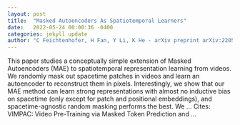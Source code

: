 ```yaml
---
layout: post
title:  "Masked Autoencoders As Spatiotemporal Learners"
date:   2022-05-24 00:00:36 -0400
categories: jekyll update
author: "C Feichtenhofer, H Fan, Y Li, K He - arXiv preprint arXiv:2205.09113, 2022"
---
```

This paper studies a conceptually simple extension of Masked Autoencoders (MAE) to spatiotemporal representation learning from videos. We randomly mask out spacetime patches in videos and learn an autoencoder to reconstruct them in pixels. Interestingly, we show that our MAE method can learn strong representations with almost no inductive bias on spacetime (only except for patch and positional embeddings), and spacetime-agnostic random masking performs the best. We … Cites: ‪VIMPAC: Video Pre-Training via Masked Token Prediction and …‬